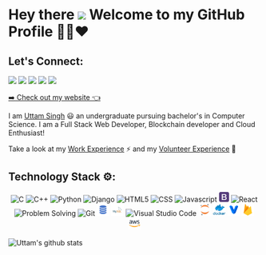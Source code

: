 # Hey there <img src="https://media.giphy.com/media/hvRJCLFzcasrR4ia7z/giphy.gif" width="30px"> Welcome to my GitHub Profile 👨‍💻❤️

## Let's Connect:
<a href="https://twitter.com/singhk_uttam"><img src="https://img.shields.io/badge/twitter-%231DA1F2.svg?&style=for-the-badge&logo=twitter&logoColor=white" height=25></a>
<a href="https://www.linkedin.com/in/uttam-singh/"><img src="https://img.shields.io/badge/linkedin-%230077B5.svg?&style=for-the-badge&logo=linkedin&logoColor=white" height=25></a> 
<a href="https://medium.com/@uttamkhanduja"><img src="https://img.shields.io/badge/medium-%2312100E.svg?&style=for-the-badge&logo=medium&logoColor=white" height=25></a> 
<a href=""><img src="https://img.shields.io/badge/instagram-%23E4405F.svg?&style=for-the-badge&logo=instagram&logoColor=white" height=25></a>
<a href="https://www.facebook.com/uttam.khanduja"><img src="https://img.shields.io/badge/facebook-%231DA1F2.svg?&style=for-the-badge&logo=facebook&logoColor=white" height=25></a> 
<p><a href="https://uttam-singhh.github.io/Portfolio/">➡️ Check out my website 👈</a></p>

I am <a href="https://uttam-singhh.github.io/Portfolio/">Uttam Singh</a> 😃 an undergraduate pursuing bachelor's in Computer Science. I am a Full Stack Web Developer, Blockchain developer and Cloud Enthusiast!

Take a look at my [Work Experience](https://uttam-singhh.github.io/Portfolio/#experience) ⚡ and my [Volunteer Experience](https://uttam-singhh.github.io/Portfolio/#positionsofresponsibilty) 🌱






## Technology Stack ⚙️:

<p align="center">
  <img title="C" height="25" src="https://github.com/zumrudu-anka/zumrudu-anka/blob/master/images/c.svg">
  <img title="C++" height="25" src="https://github.com/zumrudu-anka/zumrudu-anka/blob/master/images/cpp.svg">
  <img title="Python" height="25" src="https://github.com/zumrudu-anka/zumrudu-anka/blob/master/images/python-original.svg">
  <img title="Django" height="25" src="https://github.com/zumrudu-anka/zumrudu-anka/blob/master/images/django.png">
  <img title="HTML5" height="25" src="https://github.com/zumrudu-anka/zumrudu-anka/blob/master/images/html5.svg">
  <img title="CSS" height="25" src="https://github.com/zumrudu-anka/zumrudu-anka/blob/master/images/css.svg">
  <img title="Javascript" height="20" src="https://github.com/zumrudu-anka/zumrudu-anka/blob/master/images/javascript.svg">
  <img height="20" src="https://raw.githubusercontent.com/github/explore/80688e429a7d4ef2fca1e82350fe8e3517d3494d/topics/bootstrap/bootstrap.png">
  <img title="React" height="25" src="https://github.com/zumrudu-anka/zumrudu-anka/blob/master/images/react-original.svg">
  <img title="Problem Solving" height="25" src="https://github.com/zumrudu-anka/zumrudu-anka/blob/master/images/problemSolving.png">
  <img title="Git" height="25" src="https://github.com/zumrudu-anka/zumrudu-anka/blob/master/images/git-original.svg">
  <img height="25" src="https://raw.githubusercontent.com/github/explore/80688e429a7d4ef2fca1e82350fe8e3517d3494d/topics/sql/sql.png">
  <img height="25" src="https://raw.githubusercontent.com/github/explore/80688e429a7d4ef2fca1e82350fe8e3517d3494d/topics/mysql/mysql.png">
  <img title="Visual Studio Code" height="25" src="https://github.com/zumrudu-anka/zumrudu-anka/blob/master/images/vscode.png">
  <img height="25" src="https://raw.githubusercontent.com/github/explore/80688e429a7d4ef2fca1e82350fe8e3517d3494d/topics/jupyter-notebook/jupyter-notebook.png">
  <img height="25" src="https://raw.githubusercontent.com/github/explore/80688e429a7d4ef2fca1e82350fe8e3517d3494d/topics/docker/docker.png">
  <img height="25" src="https://raw.githubusercontent.com/github/explore/80688e429a7d4ef2fca1e82350fe8e3517d3494d/topics/vagrant/vagrant.png">
  <img height="25" src="https://raw.githubusercontent.com/github/explore/80688e429a7d4ef2fca1e82350fe8e3517d3494d/topics/firebase/firebase.png">
  <img height="25" src="https://raw.githubusercontent.com/github/explore/80688e429a7d4ef2fca1e82350fe8e3517d3494d/topics/aws/aws.png">
  
  


![Uttam's github stats](https://github-readme-stats.vercel.app/api?username=Uttam-Singhh)
                                                                                                                        
                                                                                                                         
                                                                                                                           
